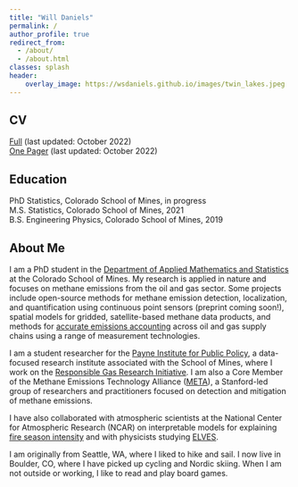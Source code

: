 ```yaml
---
title: "Will Daniels"
permalink: /
author_profile: true
redirect_from: 
  - /about/
  - /about.html
classes: splash
header:
    overlay_image: https://wsdaniels.github.io/images/twin_lakes.jpeg
---
```



CV
------
[Full](https://wsdaniels.github.io/files/william_daniels_CV_full.pdf) (last updated: October 2022)  
[One Pager](https://wsdaniels.github.io/files/william_daniels_CV_short.pdf) (last updated: October 2022)


Education
------
PhD Statistics, Colorado School of Mines, in progress  
M.S. Statistics, Colorado School of Mines, 2021  
B.S. Engineering Physics, Colorado School of Mines, 2019

About Me
------
I am a PhD student in the [Department of Applied Mathematics and Statistics](https://ams.mines.edu/) at the Colorado School of Mines. My research is applied in nature and focuses on methane emissions from the oil and gas sector. Some projects include open-source methods for methane emission detection, localization, and quantification using continuous point sensors (preprint coming soon!), spatial models for gridded, satellite-based methane data products, and methods for [accurate emissions accounting](https://doi.org/10.1021/acs.est.2c06211) across oil and gas supply chains using a range of measurement technologies.

I am a student researcher for the [Payne Institute for Public Policy](https://payneinstitute.mines.edu/), a data-focused research institute associated with the School of Mines, where I work on the [Responsible Gas Research Initiative](https://www.mines.edu/global-energy-future/responsiblegas/). I am also a Core Member of the Methane Emissions Technology Alliance ([META](https://ngi.stanford.edu/events/methane-emissions-technology-alliance-meta)), a Stanford-led group of researchers and practitioners focused on detection and mitigation of methane emissions. 

I have also collaborated with atmospheric scientists at the National Center for Atmospheric Research (NCAR) on interpretable models for explaining [fire season intensity](https://doi.org/10.1029/2022JD036774) and with physicists studying [ELVES](https://wsdaniels.github.io/files/2019_daniels_physics_senior_design.pdf).

I am originally from Seattle, WA, where I liked to hike and sail. I now live in Boulder, CO, where I have picked up cycling and Nordic skiing. When I am not outside or working, I like to read and play board games.

